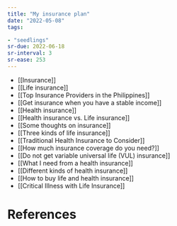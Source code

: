 ```yaml
---
title: "My insurance plan"
date: "2022-05-08"
tags:

- "seedlings"
sr-due: 2022-06-18
sr-interval: 3
sr-ease: 253
---
```


- [[Insurance]]
- [[Life insurance]]
- [[Top Insurance Providers in the Philippines]]
- [[Get insurance when you have a stable income]]
- [[Health insurance]]
- [[Health insurance vs. Life insurance]]
- [[Some thoughts on insurance]]
- [[Three kinds of life insurance]]
- [[Traditional Health Insurance to Consider]]
- [[How much insurance coverage do you need?]]
- [[Do not get variable universal life (VUL) insurance]]
- [[What I need from a health insurance]]
- [[Different kinds of health insurance]]
- [[How to buy life and health insurance]]
- [[Critical Illness with Life Insurance]]

# References
